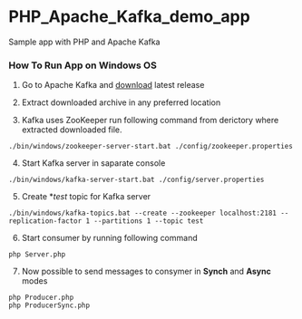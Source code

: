 # PHP_Apache_Kafka_demo_app
Sample app with PHP and Apache Kafka

### How To Run App on Windows OS

1) Go to Apache Kafka and [download](https://kafka.apache.org/downloads) latest release

2) Extract downloaded archive in any preferred location

3) Kafka uses ZooKeeper run following command from derictory where extracted downloaded file.
```
./bin/windows/zookeeper-server-start.bat ./config/zookeeper.properties
```

4) Start Kafka server in saparate console
```
./bin/windows/kafka-server-start.bat ./config/server.properties
```
5) Create **test* topic for Kafka server
```
./bin/windows/kafka-topics.bat --create --zookeeper localhost:2181 --replication-factor 1 --partitions 1 --topic test
```

6) Start consumer by running following command
```
php Server.php
```

7) Now possible to send messages to consymer in **Synch** and **Async** modes
```
php Producer.php
php ProducerSync.php
```
